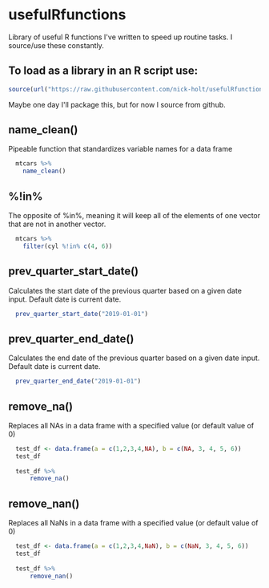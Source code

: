 # usefulRfunctions
Library of useful R functions I've written to speed up routine tasks. I source/use these constantly.

## To load as a library in an R script use:

```r {source script}
source(url("https://raw.githubusercontent.com/nick-holt/usefulRfunctions/master/useful%20functions.R"))
```
Maybe one day I'll package this, but for now I source from github.

## name_clean()
Pipeable function that standardizes variable names for a data frame

``` r {name_clean() example}
  mtcars %>% 
    name_clean()
```    

## %!in%

The opposite of %in%, meaning it will keep all of the elements of one vector that are not in another vector.

```r {%!in% example}
  mtcars %>%
    filter(cyl %!in% c(4, 6))
```    
    
## prev_quarter_start_date()

Calculates the start date of the previous quarter based on a given date input. Default date is current date.

```r {prev_q_start example}
  prev_quarter_start_date("2019-01-01")
```    

## prev_quarter_end_date()

Calculates the end date of the previous quarter based on a given date input. Default date is current date.

```r {prev_q_end example}
  prev_quarter_end_date("2019-01-01")
```    

## remove_na()

Replaces all NAs in a data frame with a specified value (or default value of 0)

```r {remove_na example}
  test_df <- data.frame(a = c(1,2,3,4,NA), b = c(NA, 3, 4, 5, 6))
  test_df
  
  test_df %>%
      remove_na()
```

## remove_nan()

Replaces all NaNs in a data frame with a specified value (or default value of 0)

```r {remove_na example}
  test_df <- data.frame(a = c(1,2,3,4,NaN), b = c(NaN, 3, 4, 5, 6))
  test_df
  
  test_df %>%
      remove_nan()
```
